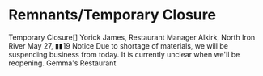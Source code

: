 # Remnants/Temporary Closure

Temporary Closure[]
Yorick James, Restaurant Manager
Alkirk, North Iron River
May 27, ▮▮19
Notice
Due to shortage of materials, we will be suspending business from today. It is currently unclear when we'll be reopening.
Gemma's Restaurant
